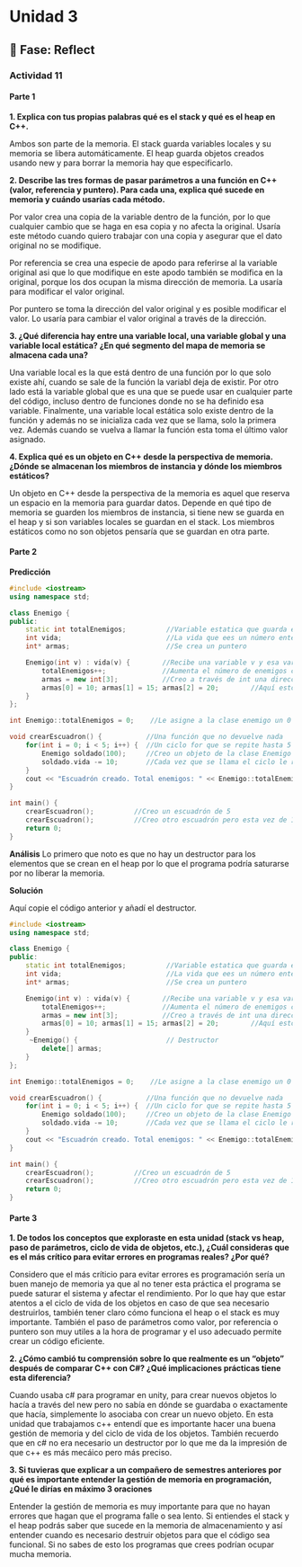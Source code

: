 # Unidad 3


## 🤔 Fase: Reflect

### Actividad 11

#### Parte 1
**1. Explica con tus propias palabras qué es el stack y qué es el heap en C++.**

Ambos son parte de la memoria. El stack guarda variables locales y su memoria se libera automáticamente. El heap guarda objetos creados usando new y para borrar la memoria hay que especificarlo.

**2. Describe las tres formas de pasar parámetros a una función en C++ (valor, referencia y puntero). Para cada una, explica qué sucede en memoria y cuándo usarías cada método.**

Por valor crea una copia de la variable dentro de la función, por lo que cualquier cambio que se haga en esa copia y no afecta la original. Usaría este método cuando quiero trabajar con una copia y asegurar que el dato original no se modifique.

Por referencia se crea una especie de apodo para referirse al la variable original asi que lo que modifique en este apodo también se modifica en la original, porque los dos ocupan la misma dirección de memoria. La usaría para modificar el valor original.

Por puntero se toma la dirección del valor original y es posible modificar el valor. Lo usaría para cambiar el valor original a través de la dirección.

**3. ¿Qué diferencia hay entre una variable local, una variable global y una variable local estática? ¿En qué segmento del mapa de memoria se almacena cada una?**

Una variable local es la que está dentro de una función por lo que solo existe ahí, cuando se sale de la función la variabl deja de existir. Por otro lado está la variable global que es una que se puede usar en cualquier parte del código, incluso dentro de funciones donde no se ha definido esa variable. Finalmente, una variable local estática solo existe dentro de la función y además no se inicializa cada vez que se llama, solo la primera vez. Además cuando se vuelva a llamar la función esta toma el último valor asignado.

**4. Explica qué es un objeto en C++ desde la perspectiva de memoria. ¿Dónde se almacenan los miembros de instancia y dónde los miembros estáticos?**

Un objeto en C++ desde la perspectiva de la memoria es aquel que reserva un espacio en la memoria para guardar datos. Depende en qué tipo de memoria se guarden los miembros de instancia, si tiene new se guarda en el heap y si son variables locales se guardan en el stack. Los miembros estáticos como no son objetos pensaría que se guardan en otra parte.

#### Parte 2

**Predicción**

``` c++
#include <iostream>
using namespace std;

class Enemigo {
public:
    static int totalEnemigos;          //Variable estatica que guarda el valor total de enemigos
    int vida;                          //La vida que ees un número entero
    int* armas;                        //Se crea un puntero

    Enemigo(int v) : vida(v) {        //Recibe una variable v y esa variable afecta la vida
        totalEnemigos++;              //Aumenta el número de enemigos cada vez que se ejecuta la clase
        armas = new int[3];           //Creo a través de int una dirección de memoria donde puedo guardar las armas en el heap
        armas[0] = 10; armas[1] = 15; armas[2] = 20;        //Aquí estoy asignandole a cada uno de los elementos de la lista un valor
    }
};

int Enemigo::totalEnemigos = 0;    //Le asigne a la clase enemigo un 0 en la variable total de enemigos

void crearEscuadron() {           //Una función que no devuelve nada
    for(int i = 0; i < 5; i++) {  //Un ciclo for que se repite hasta 5 veces
        Enemigo soldado(100);     //Creo un objeto de la clase Enemigo llamado soldado que tiene 100 de vida
        soldado.vida -= 10;       //Cada vez que se llama el ciclo le resto a esa vida 10
    }
    cout << "Escuadrón creado. Total enemigos: " << Enemigo::totalEnemigos << endl;   //Texto para mostrar el total de enemigos
}

int main() {
    crearEscuadron();          //Creo un escuadrón de 5
    crearEscuadron();          //Creo otro escuadrón pero esta vez de 10 porque se suman
    return 0;
}
```

**Análisis**
Lo primero que noto es que no hay un destructor para los elementos que se crean en el heap por lo que el programa podría saturarse por no liberar la memoria.

**Solución**

Aquí copie el código anterior y añadí el destructor.

``` c++
#include <iostream>
using namespace std;

class Enemigo {
public:
    static int totalEnemigos;          //Variable estatica que guarda el valor total de enemigos
    int vida;                          //La vida que ees un número entero
    int* armas;                        //Se crea un puntero

    Enemigo(int v) : vida(v) {        //Recibe una variable v y esa variable afecta la vida
        totalEnemigos++;              //Aumenta el número de enemigos cada vez que se ejecuta la clase
        armas = new int[3];           //Creo a través de int una dirección de memoria donde puedo guardar las armas en el heap
        armas[0] = 10; armas[1] = 15; armas[2] = 20;        //Aquí estoy asignandole a cada uno de los elementos de la lista un valor
    }
     ~Enemigo() {                      // Destructor 
        delete[] armas;
    }
};

int Enemigo::totalEnemigos = 0;    //Le asigne a la clase enemigo un 0 en la variable total de enemigos

void crearEscuadron() {           //Una función que no devuelve nada
    for(int i = 0; i < 5; i++) {  //Un ciclo for que se repite hasta 5 veces
        Enemigo soldado(100);     //Creo un objeto de la clase Enemigo llamado soldado que tiene 100 de vida
        soldado.vida -= 10;       //Cada vez que se llama el ciclo le resto a esa vida 10
    }
    cout << "Escuadrón creado. Total enemigos: " << Enemigo::totalEnemigos << endl;   //Texto para mostrar el total de enemigos
}

int main() {
    crearEscuadron();          //Creo un escuadrón de 5
    crearEscuadron();          //Creo otro escuadrón pero esta vez de 10 porque se suman con el anterior
    return 0;
}
```

#### Parte 3
**1. De todos los conceptos que exploraste en esta unidad (stack vs heap, paso de parámetros, ciclo de vida de objetos, etc.), ¿Cuál consideras que es el más crítico para evitar errores en programas reales? ¿Por qué?**

Considero que el más críticio para evitar errores es programación sería un buen manejo de memoria ya que al no tener esta práctica el programa se puede saturar el sistema y afectar el rendimiento. Por lo que hay que estar atentos a el ciclo de vida de los objetos en caso de que sea necesario destruirlos, también tener claro cómo funciona el heap o el stack es muy importante. También el paso de parámetros como valor, por referencia o puntero son muy utiles a la hora de programar y el uso adecuado permite crear un código eficiente.

**2. ¿Cómo cambió tu comprensión sobre lo que realmente es un “objeto” después de comparar C++ con C#? ¿Qué implicaciones prácticas tiene esta diferencia?**

Cuando usaba c# para programar en unity, para crear nuevos objetos lo hacía a través del new pero no sabía en dónde se guardaba o exactamente que hacía, simplemente lo asociaba con crear un nuevo objeto. En esta unidad que trabajamos c++ entendí que es importante hacer una buena gestión de memoria y del ciclo de vida de los objetos. También recuerdo que en c# no era necesario un destructor por lo que me da la impresión de que c++ es más mecáico pero más preciso.

**3. Si tuvieras que explicar a un compañero de semestres anteriores por qué es importante entender la gestión de memoria en programación, ¿Qué le dirías en máximo 3 oraciones**

Entender la gestión de memoria es muy importante para que no hayan errores que hagan que el programa falle o sea lento. Si entiendes el stack y el heap podrás saber que sucede en la memoria de almacenamiento y así entender cuando es necesario destruir objetos para que el código sea funcional. Si no sabes de esto los programas que crees podrían ocupar mucha memoria.




